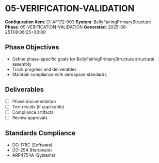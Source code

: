 # 05-VERIFICATION-VALIDATION

**Configuration Item**: CI-AF172-003
**System**: BellyFairingPrimaryStructure
**Phase**: 05-VERIFICATION-VALIDATION
**Generated**: 2025-08-25T08:06:25+00:00

## Phase Objectives
- Define phase-specific goals for BellyFairingPrimaryStructure structural assembly
- Track progress and deliverables
- Maintain compliance with aerospace standards

## Deliverables
- [ ] Phase documentation
- [ ] Test results (if applicable)
- [ ] Compliance artifacts
- [ ] Review approvals

## Standards Compliance
- DO-178C (Software)
- DO-254 (Hardware)
- ARP4754A (Systems)

